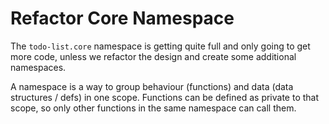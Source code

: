 # Refactor Core Namespace

The `todo-list.core` namespace is getting quite full and only going to get more code, unless we refactor the design and create some additional namespaces.

A namespace is a way to group behaviour (functions) and data (data structures / defs) in one scope.  Functions can be defined as private to that scope, so only other functions in the same namespace can call them.



